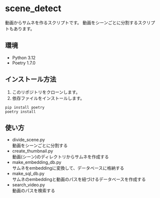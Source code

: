 # scene_detect

動画からサムネを作るスクリプトです。
動画をシーンごとに分割するスクリプトもあります。

## 環境

- Python 3.12
- Poetry 1.7.0

## インストール方法

1. このリポジトリをクローンします。
2. 依存ファイルをインストールします。
```
pip install poetry
poetry install
```

## 使い方
- divide_scene.py \
    動画をシーンごとに分割する
- create_thumbnail.py \
    動画(シーン)のディレクトリからサムネを作成する
- make_embedding_db.py \
    サムネをembeddingに変換して、データベースに格納する
- make_sql_db.py \
    サムネのembeddingと動画のパスを紐づけるデータベースを作成する
- search_video.py \
    動画のパスを検索する